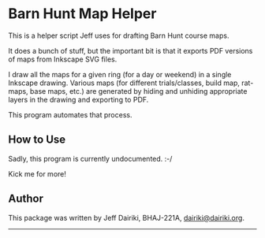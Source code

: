 # Barn Hunt Map Helper


This is a helper script Jeff uses for drafting Barn Hunt course maps.

It does a bunch of stuff, but the important bit is that it exports PDF
versions of maps from Inkscape SVG files.

I draw all the maps for a given ring (for a day or weekend) in a
single Inkscape drawing.  Various maps (for different trials/classes,
build map, rat-maps, base maps, etc.) are generated by hiding and
unhiding appropriate layers in the drawing and exporting to PDF.

This program automates that process.

## How to Use

Sadly, this program is currently undocumented. :-/

Kick me for more!

## Author

This package was written by Jeff Dairiki, BHAJ-221A, <dairiki@dairiki.org>.

----
